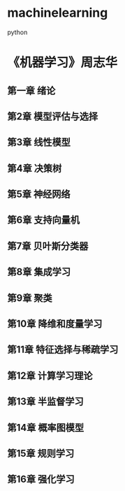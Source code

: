 # machinelearning
python

# 《机器学习》周志华

## 第一章 绪论
## 第2章 模型评估与选择
## 第3章 线性模型
## 第4章 决策树
## 第5章 神经网络
## 第6章 支持向量机
## 第7章 贝叶斯分类器
## 第8章 集成学习
## 第9章 聚类
## 第10章 降维和度量学习
## 第11章 特征选择与稀疏学习
## 第12章 计算学习理论
## 第13章 半监督学习
## 第14章 概率图模型
## 第15章 规则学习
## 第16章 强化学习
